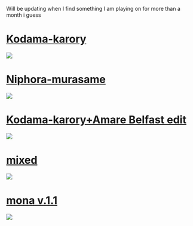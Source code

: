 Will be updating when I find something I am playing on for more than a month i guess
# [Kodama-karory](https://belfast.s-ul.eu/1pagMXMh)
![](https://osu.ppy.sh/ss/15411412/c9f7)

# [Niphora-murasame](https://belfast.s-ul.eu/Doc4lKLF)
![](https://osu.ppy.sh/ss/15411437/ecac)

# [Kodama-karory+Amare Belfast edit](https://belfast.s-ul.eu/p5fpP6GS)
![](https://osu.ppy.sh/ss/15411395/b0ae)

# [mixed](https://belfast.s-ul.eu/uZrFyb7E)
![](https://osu.ppy.sh/ss/15411395/b0ae)

# [mona v.1.1](https://belfast.s-ul.eu/SflQfQQQ)
![](https://osu.ppy.sh/ss/15797888/4e48)
